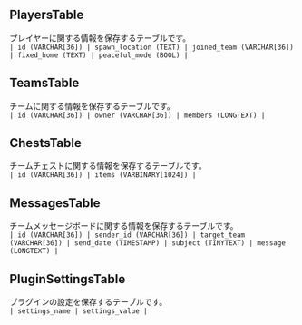 ## PlayersTable

プレイヤーに関する情報を保存するテーブルです。  
`| id (VARCHAR[36]) | spawn_location (TEXT) | joined_team (VARCHAR[36]) | fixed_home (TEXT) | peaceful_mode (BOOL) |`

## TeamsTable

チームに関する情報を保存するテーブルです。  
`| id (VARCHAR[36]) | owner (VARCHAR[36]) | members (LONGTEXT) |`

## ChestsTable

チームチェストに関する情報を保存するテーブルです。  
`| id (VARCHAR[36]) | items (VARBINARY[1024]) |`

## MessagesTable

チームメッセージボードに関する情報を保存するテーブルです。  
`| id (VARCHAR[36]) | sender_id (VARCHAR[36]) | target_team (VARCHAR[36]) | send_date (TIMESTAMP) | subject (TINYTEXT) | message (LONGTEXT) |`

## PluginSettingsTable

プラグインの設定を保存するテーブルです。  
`| settings_name | settings_value |`
